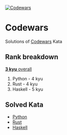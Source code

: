 [![Codewars](https://github.com/matyama/codewars/actions/workflows/codewars.yml/badge.svg)](https://github.com/matyama/codewars/actions/workflows/codewars.yml)

# Codewars
Solutions of [Codewars](https://codewars.com/) Kata

## Rank breakdown
[**3 kyu** overall](https://www.codewars.com/users/matyama)
1. Python - 4 kyu
1. Rust - 4 kyu
1. Haskell - 5 kyu

## Solved Kata
* [Python](python/README.md)
* [Rust](rust/README.md)
* [Haskell](haskell/README.md)
